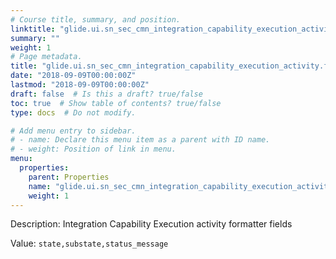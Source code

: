 ```yaml
---
# Course title, summary, and position.
linktitle: "glide.ui.sn_sec_cmn_integration_capability_execution_activity.fields"
summary: ""
weight: 1
# Page metadata.
title: "glide.ui.sn_sec_cmn_integration_capability_execution_activity.fields"
date: "2018-09-09T00:00:00Z"
lastmod: "2018-09-09T00:00:00Z"
draft: false  # Is this a draft? true/false
toc: true  # Show table of contents? true/false
type: docs  # Do not modify.

# Add menu entry to sidebar.
# - name: Declare this menu item as a parent with ID name.
# - weight: Position of link in menu.
menu:
  properties:
    parent: Properties
    name: "glide.ui.sn_sec_cmn_integration_capability_execution_activity.fields"
    weight: 1
---
```


Description: Integration Capability Execution activity formatter fields


Value: `state,substate,status_message`